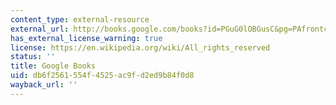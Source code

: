 ```yaml
---
content_type: external-resource
external_url: http://books.google.com/books?id=PGuG0lOBGusC&pg=PAfrontcover
has_external_license_warning: true
license: https://en.wikipedia.org/wiki/All_rights_reserved
status: ''
title: Google Books
uid: db6f2561-554f-4525-ac9f-d2ed9b84f0d8
wayback_url: ''
---
```

